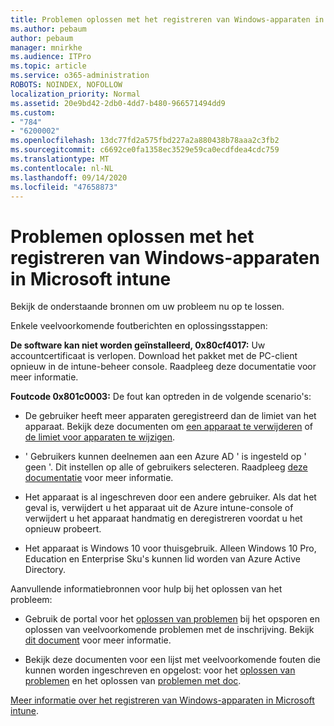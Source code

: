 ```yaml
---
title: Problemen oplossen met het registreren van Windows-apparaten in Microsoft intune
ms.author: pebaum
author: pebaum
manager: mnirkhe
ms.audience: ITPro
ms.topic: article
ms.service: o365-administration
ROBOTS: NOINDEX, NOFOLLOW
localization_priority: Normal
ms.assetid: 20e9bd42-2db0-4dd7-b480-966571494dd9
ms.custom:
- "784"
- "6200002"
ms.openlocfilehash: 13dc77fd2a575fbd227a2a880438b78aaa2c3fb2
ms.sourcegitcommit: c6692ce0fa1358ec3529e59ca0ecdfdea4cdc759
ms.translationtype: MT
ms.contentlocale: nl-NL
ms.lasthandoff: 09/14/2020
ms.locfileid: "47658873"
---
```

# <a name="troubleshoot-issues-with-enrolling-windows-devices-in-microsoft-intune"></a>Problemen oplossen met het registreren van Windows-apparaten in Microsoft intune

Bekijk de onderstaande bronnen om uw probleem nu op te lossen.
  
Enkele veelvoorkomende foutberichten en oplossingsstappen:
  
 **De software kan niet worden geïnstalleerd, 0x80cf4017:** Uw accountcertificaat is verlopen. Download het pakket met de PC-client opnieuw in de intune-beheer console. Raadpleeg deze documentatie voor meer informatie.
  
 **Foutcode 0x801c0003:** De fout kan optreden in de volgende scenario's:
  
-  De gebruiker heeft meer apparaten geregistreerd dan de limiet van het apparaat. Bekijk deze documenten om [een apparaat te verwijderen](https://docs.microsoft.com/intune/devices-wipe) of [de limiet voor apparaten te wijzigen](https://docs.microsoft.com/intune/enrollment-restrictions-set#set-device-limit-restrictions).

-  ' Gebruikers kunnen deelnemen aan een Azure AD ' is ingesteld op ' geen '. Dit instellen op alle of gebruikers selecteren. Raadpleeg [deze documentatie](https://docs.microsoft.com/azure/active-directory/device-management-azure-portal#configure-device-settings) voor meer informatie.

-  Het apparaat is al ingeschreven door een andere gebruiker. Als dat het geval is, verwijdert u het apparaat uit de Azure intune-console of verwijdert u het apparaat handmatig en deregistreren voordat u het opnieuw probeert.

-  Het apparaat is Windows 10 voor thuisgebruik. Alleen Windows 10 Pro, Education en Enterprise Sku's kunnen lid worden van Azure Active Directory.

Aanvullende informatiebronnen voor hulp bij het oplossen van het probleem:
  
-  Gebruik de portal voor het [oplossen van problemen](https://devicemanagement.microsoft.com/#blade/Microsoft_Intune_DeviceSettings/TroubleshootBlade) bij het opsporen en oplossen van veelvoorkomende problemen met de inschrijving. Bekijk [dit document](https://docs.microsoft.com/intune/help-desk-operators) voor meer informatie.

-  Bekijk deze documenten voor een lijst met veelvoorkomende fouten die kunnen worden ingeschreven en opgelost: voor het [oplossen van problemen](https://support.microsoft.com/help/4089533/troubleshooting-windows-device-enrollment-problems-in-microsoft-intune) en het oplossen van [problemen met doc](https://docs.microsoft.com/intune-classic/troubleshoot/troubleshoot-device-enrollment-in-intune).

[Meer informatie over het registreren van Windows-apparaten in Microsoft intune](https://docs.microsoft.com/intune/windows-enroll).
